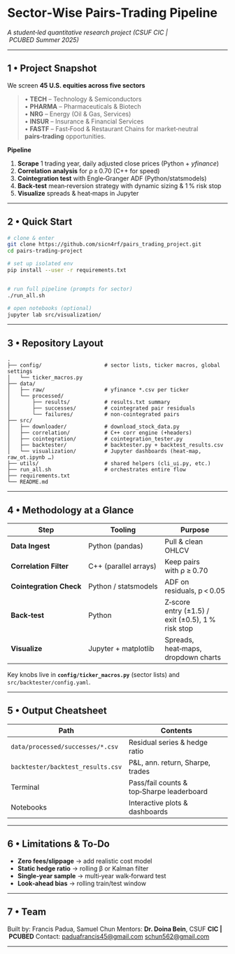# Sector‑Wise Pairs‑Trading Pipeline

*A student‑led quantitative research project (CSUF CIC | PCUBED Summer 2025)*

---

## 1 • Project Snapshot
We screen **45 U.S. equities across five sectors**
> • **TECH** – Technology & Semiconductors  
> • **PHARMA** – Pharmaceuticals & Biotech  
> • **NRG** – Energy (Oil & Gas, Services)  
> • **INSUR** – Insurance & Financial Services  
> • **FASTF** – Fast‑Food & Restaurant Chains for market‑neutral **pairs‑trading** opportunities.

**Pipeline**
1. **Scrape** 1 trading year, daily adjusted close prices (Python + *yfinance*)
2. **Correlation analysis** for ρ ≥ 0.70 (C++ for speed)
3. **Cointegration test** with Engle‑Granger ADF (Python/statsmodels)
4. **Back‑test** mean‑reversion strategy with dynamic sizing & 1 % risk stop
5. **Visualize** spreads & heat‑maps in Jupyter

---

## 2 • Quick Start
```bash
# clone & enter
git clone https://github.com/sicn4rf/pairs_trading_project.git
cd pairs‑trading‑project

# set up isolated env
pip install --user -r requirements.txt


# run full pipeline (prompts for sector)
./run_all.sh

# open notebooks (optional)
jupyter lab src/visualization/
```

---

## 3 • Repository Layout
```text
.
├── config/                    # sector lists, ticker macros, global settings
│   └── ticker_macros.py
├── data/
│   ├── raw/                   # yfinance *.csv per ticker
│   └── processed/
│       ├── results/           # results.txt summary
│       ├── successes/         # cointegrated pair residuals
│       └── failures/          # non‑cointegrated pairs
├── src/
│   ├── downloader/            # download_stock_data.py
│   ├── correlation/           # C++ corr engine (+headers)
│   ├── cointegration/         # cointegration_tester.py
│   ├── backtester/            # backtester.py + backtest_results.csv
│   └── visualization/         # Jupyter dashboards (heat‑map, raw_ot.ipynb …)
├── utils/                     # shared helpers (cli_ui.py, etc.)
├── run_all.sh                 # orchestrates entire flow
├── requirements.txt
└── README.md
```

---

## 4 • Methodology at a Glance
| Step | Tooling | Purpose |
|------|---------|---------|
| **Data Ingest** | Python (pandas) | Pull & clean OHLCV |
| **Correlation Filter** | C++ (parallel arrays) | Keep pairs with ρ ≥ 0.70 |
| **Cointegration Check** | Python / statsmodels | ADF on residuals, p < 0.05 |
| **Back‑test** | Python | Z‑score entry (±1.5) / exit (±0.5), 1 % risk stop |
| **Visualize** | Jupyter + matplotlib | Spreads, heat‑maps, dropdown charts |

Key knobs live in **`config/ticker_macros.py`** (sector lists) and `src/backtester/config.yaml`.

---

## 5 • Output Cheatsheet
| Path | Contents |
|------|----------|
| `data/processed/successes/*.csv` | Residual series & hedge ratio |
| `backtester/backtest_results.csv` | P&L, ann. return, Sharpe, trades |
| Terminal | Pass/fail counts & top‑Sharpe leaderboard |
| Notebooks | Interactive plots & dashboards |

---

## 6 • Limitations & To‑Do
* **Zero fees/slippage** → add realistic cost model  
* **Static hedge ratio** → rolling β or Kalman filter  
* **Single‑year sample** → multi‑year walk‑forward test  
* **Look‑ahead bias** → rolling train/test window  

---

## 7 • Team
Built by: Francis Padua, Samuel Chun
Mentors: **Dr. Doina Bein**, CSUF **CIC | PCUBED**
Contact: <paduafrancis45@gmail.com> <schun562@gmail.com>

---
